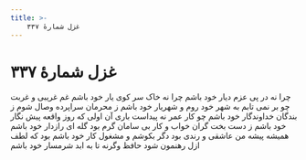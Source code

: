 ```yaml
---
title: >-
    غزل شمارهٔ ۳۳۷
---
```

# غزل شمارهٔ ۳۳۷

چرا نه در پی عزم دیار خود باشم
چرا نه خاک سر کوی یار خود باشم
غم غریبی و غربت چو بر نمی تابم
به شهر خود روم و شهریار خود باشم
ز محرمان سراپرده وصال شوم
ز بندگان خداوندگار خود باشم
چو کار عمر نه پیداست باری آن اولی
که روز واقعه پیش نگار خود باشم
ز دست بخت گران خواب و کار بی سامان
گرم بود گله ای رازدار خود باشم
همیشه پیشه من عاشقی و رندی بود
دگر بکوشم و مشغول کار خود باشم
بود که لطف ازل رهنمون شود حافظ
وگرنه تا به ابد شرمسار خود باشم

